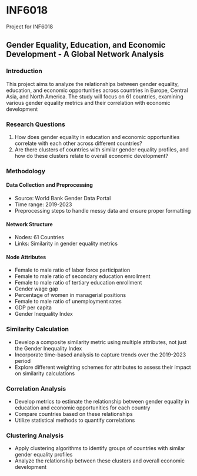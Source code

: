# INF6018
Project for INF6018

## Gender Equality, Education, and Economic Development - A Global Network Analysis

### Introduction 
This project aims to analyze the relationships between gender equality, education, and economic opportunities across countries in Europe, Central Asia, and North America. The study will focus on 61 countries, examining various gender equality metrics and their correlation with economic development

### Research Questions
1. How does gender equality in education and economic opportunities correlate with each other across different countries?
2. Are there clusters of countries with similar gender equality profiles, and how do these clusters relate to overall economic development?

### Methodology

#### Data Collection and Preprocessing
* Source: World Bank Gender Data Portal
* Time range: 2019-2023
* Preprocessing steps to handle messy data and ensure proper formatting

#### Network Structure
* Nodes: 61 Countries
* Links: Similarity in gender equality metrics

#### Node Attributes
* Female to male ratio of labor force participation
* Female to male ratio of secondary education enrollment
* Female to male ratio of tertiary education enrollment
* Gender wage gap
* Percentage of women in managerial positions
* Female to male ratio of unemployment rates
* GDP per capita
* Gender Inequality Index

### Similarity Calculation
* Develop a composite similarity metric using multiple attributes, not just the Gender Inequality Index
* Incorporate time-based analysis to capture trends over the 2019-2023 period
* Explore different weighting schemes for attributes to assess their impact on similarity calculations

### Correlation Analysis
* Develop metrics to estimate the relationship between gender equality in education and economic opportunities for each country
* Compare countries based on these relationships
* Utilize statistical methods to quantify correlations

### Clustering Analysis
* Apply clustering algorithms to identify groups of countries with similar gender equality profiles
* Analyze the relationship between these clusters and overall economic development
